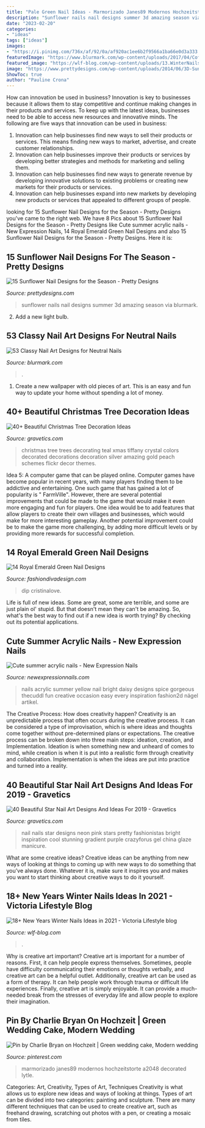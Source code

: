 ```yaml
---
title: "Pale Green Nail Ideas - Marmorizado Janes89 Modernos Hochzeitstorte A2048 Decorated Lytle"
description: "Sunflower nails nail designs summer 3d amazing season via blurmark"
date: "2023-02-20"
categories:
- "ideas"
tags: ["ideas"]
images:
- "https://i.pinimg.com/736x/af/92/0a/af920ac1ee6b2f9566a1ba66e0d3a333.jpg"
featuredImage: "https://www.blurmark.com/wp-content/uploads/2017/04/Coffin-Nails-1-1024x1024.jpg"
featured_image: "https://wlf-blog.com/wp-content/uploads/13.WinterNails.Vol2_.18.jpeg"
image: "https://www.prettydesigns.com/wp-content/uploads/2014/06/3D-Sunflower-Nails.jpg"
ShowToc: true
author: "Pauline Crona"
---
```



How can innovation be used in business?
Innovation is key to businesses because it allows them to stay competitive and continue making changes in their products and services. To keep up with the latest ideas, businesses need to be able to access new resources and innovative minds. The following are five ways that innovation can be used in business: 
1. Innovation can help businesses find new ways to sell their products or services. This means finding new ways to market, advertise, and create customer relationships. 
2. Innovation can help businesses improve their products or services by developing better strategies and methods for marketing and selling them. 
3. Innovation can help businesses find new ways to generate revenue by developing innovative solutions to existing problems or creating new markets for their products or services. 
4. Innovation can help businesses expand into new markets by developing new products or services that appealed to different groups of people. 

	

		
looking for 15 Sunflower Nail Designs for the Season - Pretty Designs you've came to the right web. We have 8 Pics about 15 Sunflower Nail Designs for the Season - Pretty Designs like Cute summer acrylic nails - New Expression Nails, 14 Royal Emerald Green Nail Designs and also 15 Sunflower Nail Designs for the Season - Pretty Designs. Here it is:
		
    
## 15 Sunflower Nail Designs For The Season - Pretty Designs

<img loading=lazy src="https://www.prettydesigns.com/wp-content/uploads/2014/06/3D-Sunflower-Nails.jpg" onerror="this.onerror=null;this.src='https://tse4.mm.bing.net/th?id=OIP.xjlkz4syPrYAf3MMquZRfgHaJ3&amp;pid=15.1';" alt="15 Sunflower Nail Designs for the Season - Pretty Designs">

_Source: prettydesigns.com_

>sunflower nails nail designs summer 3d amazing season via blurmark. 

	

2. Add a new light bulb. 

    
## 53 Classy Nail Art Designs For Neutral Nails

<img loading=lazy src="https://www.blurmark.com/wp-content/uploads/2017/04/Coffin-Nails-1-1024x1024.jpg" onerror="this.onerror=null;this.src='https://tse4.mm.bing.net/th?id=OIP.pPVIadhhjssx_ywBMvUSZQHaHa&amp;pid=15.1';" alt="53 Classy Nail Art Designs for Neutral Nails">

_Source: blurmark.com_

>. 

	

1. Create a new wallpaper with old pieces of art. This is an easy and fun way to update your home without spending a lot of money.

    
## 40+ Beautiful Christmas Tree Decoration Ideas

<img loading=lazy src="https://www.gravetics.com/wp-content/uploads/2017/10/Amazing-Christmas-Trees-2017.jpg" onerror="this.onerror=null;this.src='https://tse1.mm.bing.net/th?id=OIP.Zy8nP7g_dav0PNoTXISrXwAAAA&amp;pid=15.1';" alt="40+ Beautiful Christmas Tree Decoration Ideas">

_Source: gravetics.com_

>christmas tree trees decorating teal xmas tiffany crystal colors decorated decorations decoration silver amazing gold peach schemes flickr decor themes. 

	

Idea 5: A computer game that can be played online.
Computer games have become popular in recent years, with many players finding them to be addictive and entertaining. One such game that has gained a lot of popularity is " FarmVille". However, there are several potential improvements that could be made to the game that would make it even more engaging and fun for players. One idea would be to add features that allow players to create their own villages and businesses, which would make for more interesting gameplay. Another potential improvement could be to make the game more challenging, by adding more difficult levels or by providing more rewards for successful completion.

    
## 14 Royal Emerald Green Nail Designs

<img loading=lazy src="https://www.fashiondivadesign.com/wp-content/uploads/2014/09/img_5663-640x819.jpg" onerror="this.onerror=null;this.src='https://tse1.mm.bing.net/th?id=OIP.w594sxN3UNOUW6dcG2kIgwHaJe&amp;pid=15.1';" alt="14 Royal Emerald Green Nail Designs">

_Source: fashiondivadesign.com_

>dip cristinalove. 

	

Life is full of new ideas. Some are great, some are terrible, and some are just plain ol' stupid. But that doesn't mean they can't be amazing. So, what's the best way to find out if a new idea is worth trying? By checking out its potential applications.

    
## Cute Summer Acrylic Nails - New Expression Nails

<img loading=lazy src="https://newexpressionnails.com/wp-content/uploads/2019/02/cute-summer-acrylic-nails-1.jpg" onerror="this.onerror=null;this.src='https://tse4.mm.bing.net/th?id=OIP.l-ce3YX3cdJk5PyDG0Ay-AHaHz&amp;pid=15.1';" alt="Cute summer acrylic nails - New Expression Nails">

_Source: newexpressionnails.com_

>nails acrylic summer yellow nail bright daisy designs spice gorgeous thecuddl fun creative occasion easy every inspiration fashion2d nägel artikel. 

	

The Creative Process: How does creativity happen?
Creativity is an unpredictable process that often occurs during the creative process. It can be considered a type of improvisation, which is where ideas and thoughts come together without pre-determined plans or expectations. The creative process can be broken down into three main steps: ideation, creation, and Implementation. Ideation is when something new and unheard of comes to mind, while creation is when it is put into a realistic form through creativity and collaboration. Implementation is when the ideas are put into practice and turned into a reality.

    
## 40 Beautiful Star Nail Art Designs And Ideas For 2019 - Gravetics

<img loading=lazy src="https://www.gravetics.com/wp-content/uploads/2017/02/Pink-Nail-With-Nite-Green-Stars.jpg" onerror="this.onerror=null;this.src='https://tse1.mm.bing.net/th?id=OIP.EHWerZFuSf67_7O94MZc3QHaHa&amp;pid=15.1';" alt="40 Beautiful Star Nail Art Designs And Ideas For 2019 - Gravetics">

_Source: gravetics.com_

>nail nails star designs neon pink stars pretty fashionistas bright inspiration cool stunning gradient purple crazyforus gel china glaze manicure. 

	

What are some creative ideas?
Creative ideas can be anything from new ways of looking at things to coming up with new ways to do something that you’ve always done. Whatever it is, make sure it inspires you and makes you want to start thinking about creative ways to do it yourself.

    
## 18+ New Years Winter Nails Ideas In 2021 - Viсtoria Lifestyle Blog

<img loading=lazy src="https://wlf-blog.com/wp-content/uploads/13.WinterNails.Vol2_.18.jpeg" onerror="this.onerror=null;this.src='https://tse1.mm.bing.net/th?id=OIP.kun0ypbiP8RuT6n5Z9DeVgHaH3&amp;pid=15.1';" alt="18+ New Years Winter Nails Ideas in 2021 - Viсtoria Lifestyle blog">

_Source: wlf-blog.com_

>. 

	

Why is creative art important?
Creative art is important for a number of reasons. First, it can help people express themselves. Sometimes, people have difficulty communicating their emotions or thoughts verbally, and creative art can be a helpful outlet. Additionally, creative art can be used as a form of therapy. It can help people work through trauma or difficult life experiences. Finally, creative art is simply enjoyable. It can provide a much-needed break from the stresses of everyday life and allow people to explore their imagination.

    
## Pin By Charlie Bryan On Hochzeit | Green Wedding Cake, Modern Wedding

<img loading=lazy src="https://i.pinimg.com/736x/af/92/0a/af920ac1ee6b2f9566a1ba66e0d3a333.jpg" onerror="this.onerror=null;this.src='https://tse4.mm.bing.net/th?id=OIP.bCrT0XlY6pxAfTnWde3BJAHaKH&amp;pid=15.1';" alt="Pin by Charlie Bryan on Hochzeit | Green wedding cake, Modern wedding">

_Source: pinterest.com_

>marmorizado janes89 modernos hochzeitstorte a2048 decorated lytle. 

	

Categories: Art, Creativity, Types of Art, Techniques
Creativity is what allows us to explore new ideas and ways of looking at things. Types of art can be divided into two categories: painting and sculpture. There are many different techniques that can be used to create creative art, such as freehand drawing, scratching out photos with a pen, or creating a mosaic from tiles.

